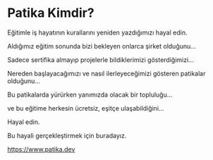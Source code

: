 # Patika Kimdir?

Eğitimle iş hayatının kurallarını yeniden yazdığımızı hayal edin.

Aldığımız eğitim sonunda bizi bekleyen onlarca şirket olduğunu... 

Sadece sertifika almayıp projelerle bildiklerimizi gösterdiğimizi... 

Nereden başlayacağımızı ve nasıl ilerleyeceğimizi gösteren patikalar olduğunu...

Bu patikalarda yürürken yanımızda olacak bir topluluğu...

ve bu eğitime herkesin ücretsiz, eşitçe ulaşabildiğini...

Hayal edin.

Bu hayali gerçekleştirmek için buradayız.

https://www.patika.dev
